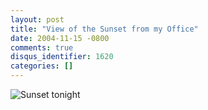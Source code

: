 ```yaml
---
layout: post
title: "View of the Sunset from my Office"
date: 2004-11-15 -0800
comments: true
disqus_identifier: 1620
categories: []
---
```

![Sunset tonight](/images/SunsetTonight.jpg)

